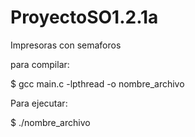 # ProyectoSO1.2.1a
Impresoras con semaforos


para compilar:

$ gcc main.c -lpthread -o nombre_archivo

Para ejecutar:

$ ./nombre_archivo

